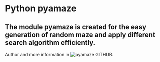 # Python pyamaze
## The module **pyamaze** is created for the easy generation of random maze and apply different search algorithm efficiently. 

Author and more information in ![pyamaze GITHUB](https://github.com/MAN1986/pyamaze).